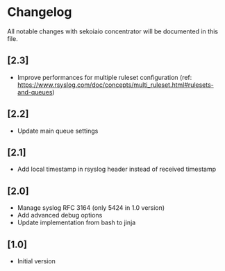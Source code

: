 # Changelog

All notable changes with sekoiaio concentrator will be documented in this file.

## [2.3]

- Improve performances for multiple ruleset configuration (ref: https://www.rsyslog.com/doc/concepts/multi_ruleset.html#rulesets-and-queues)

## [2.2]

- Update main queue settings

## [2.1]

- Add local timestamp in rsyslog header instead of received timestamp 

## [2.0]

- Manage syslog RFC 3164 (only 5424 in 1.0 version)
- Add advanced debug options
- Update implementation from bash to jinja

## [1.0] 

- Initial version